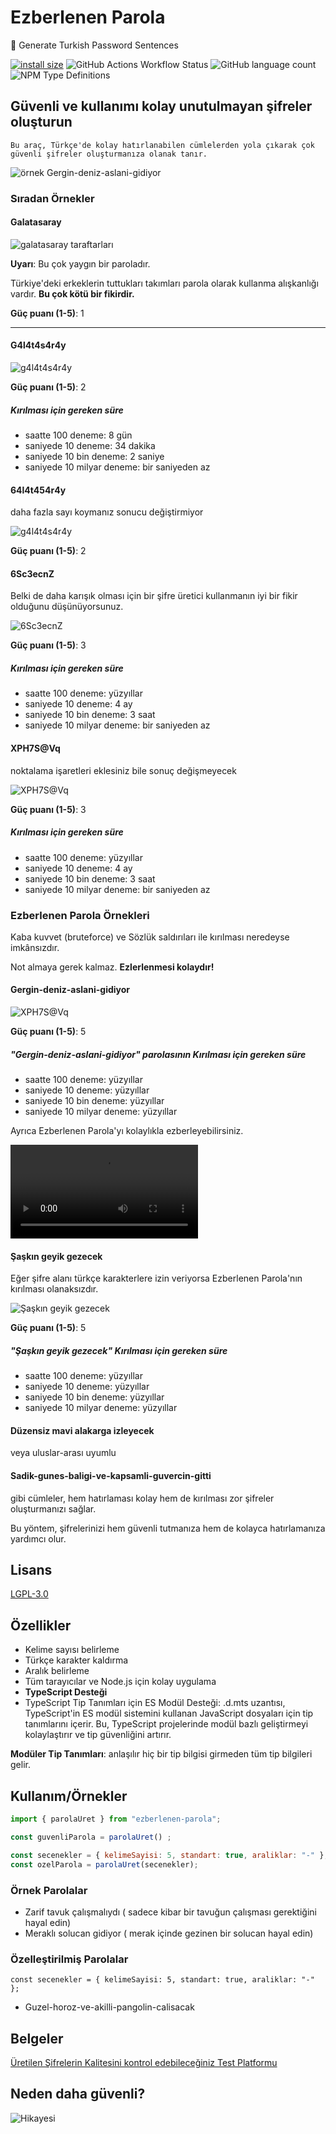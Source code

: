 # Ezberlenen Parola

🔑 Generate Turkish Password Sentences

[![install size](https://packagephobia.com/badge?p=ezberlenen-parola)](https://packagephobia.com/result?p=ezberlenen-parola) ![GitHub Actions Workflow Status](https://img.shields.io/github/actions/workflow/status/kaanguru/ezberlenen-parola/main.yml) ![GitHub language count](https://img.shields.io/github/languages/count/kaanguru/ezberlenen-parola) ![NPM Type Definitions](https://img.shields.io/npm/types/ezberlenen-parola)

## Güvenli ve kullanımı kolay unutulmayan şifreler oluşturun

    Bu araç, Türkçe'de kolay hatırlanabilen cümlelerden yola çıkarak çok güvenli şifreler oluşturmanıza olanak tanır.

![örnek Gergin-deniz-aslani-gidiyor](img/Gergin-deniz-aslani-gidiyor.webp)

### Sıradan Örnekler

#### Galatasaray

![galatasaray taraftarları](img/galatasaray.webp)

**Uyarı**: Bu çok yaygın bir paroladır.

Türkiye'deki erkeklerin tuttukları takımları parola olarak kullanma alışkanlığı vardır. **Bu çok kötü bir fikirdir.**

**Güç puanı (1-5)**: 1

---

#### G4l4t4s4r4y

![g4l4t4s4r4y](img/g4l4t4s4r4y.webp)

**Güç puanı (1-5)**: 2

##### Kırılması için gereken süre

- saatte 100 deneme: 8 gün
- saniyede 10 deneme: 34 dakika
- saniyede 10 bin deneme: 2 saniye
- saniyede 10 milyar deneme: bir saniyeden az

#### 64l4t454r4y

daha fazla sayı koymanız sonucu değiştirmiyor

![g4l4t4s4r4y](img/g4l4t4s4r4y.webp)

**Güç puanı (1-5)**: 2

#### 6Sc3ecnZ

Belki de daha karışık olması için bir şifre üretici kullanmanın iyi bir fikir olduğunu düşünüyorsunuz.

![6Sc3ecnZ](img/6Sc3ecnZ.webp)

**Güç puanı (1-5)**: 3

##### Kırılması için gereken süre

- saatte 100 deneme: yüzyıllar
- saniyede 10 deneme: 4 ay
- saniyede 10 bin deneme: 3 saat
- saniyede 10 milyar deneme: bir saniyeden az

#### XPH7S@Vq

noktalama işaretleri eklesiniz bile sonuç değişmeyecek

![XPH7S@Vq](img/XPH7S@Vq.webp)

**Güç puanı (1-5)**: 3

##### Kırılması için gereken süre

- saatte 100 deneme: yüzyıllar
- saniyede 10 deneme: 4 ay
- saniyede 10 bin deneme: 3 saat
- saniyede 10 milyar deneme: bir saniyeden az

### Ezberlenen Parola Örnekleri

Kaba kuvvet (bruteforce) ve Sözlük saldırıları ile kırılması neredeyse imkânsızdır.

Not almaya gerek kalmaz. **Ezlerlenmesi kolaydır!**

#### Gergin-deniz-aslani-gidiyor

![XPH7S@Vq](img/XPH7S@Vq.webp)

**Güç puanı (1-5)**: 5

##### "Gergin-deniz-aslani-gidiyor" parolasının Kırılması için gereken süre

- saatte 100 deneme: yüzyıllar
- saniyede 10 deneme: yüzyıllar
- saniyede 10 bin deneme: yüzyıllar
- saniyede 10 milyar deneme: yüzyıllar

Ayrıca Ezberlenen Parola'yı  kolaylıkla ezberleyebilirsiniz.

<video controls src="img/A_Nervous_Frightened_(Sea_Lion).mp4" title="Gergin-deniz-aslani-gidiyor"></video>

#### Şaşkın geyik gezecek

Eğer şifre alanı türkçe karakterlere izin veriyorsa Ezberlenen Parola'nın kırılması olanaksızdır.

![Şaşkın geyik gezecek](<img/Şaşkın geyik gezecek.webp>)

**Güç puanı (1-5)**: 5

##### "Şaşkın geyik gezecek" Kırılması için gereken süre

- saatte 100 deneme: yüzyıllar
- saniyede 10 deneme: yüzyıllar
- saniyede 10 bin deneme: yüzyıllar
- saniyede 10 milyar deneme: yüzyıllar

#### Düzensiz mavi alakarga i̇zleyecek

 veya uluslar-arası uyumlu

#### Sadik-gunes-baligi-ve-kapsamli-guvercin-gitti

gibi cümleler, hem hatırlaması kolay hem de kırılması zor şifreler oluşturmanızı sağlar.

Bu yöntem, şifrelerinizi hem güvenli tutmanıza hem de kolayca hatırlamanıza yardımcı olur.

## Lisans

[LGPL-3.0](http://www.gnu.org/licenses/lgpl.html)

## Özellikler

- Kelime sayısı belirleme
- Türkçe karakter kaldırma
- Aralık belirleme
- Tüm tarayıcılar ve Node.js için kolay uygulama
- **TypeScript Desteği**
- TypeScript Tip Tanımları için ES Modül Desteği:
 .d.mts uzantısı, TypeScript'in ES modül sistemini kullanan JavaScript dosyaları için tip tanımlarını içerir. Bu, TypeScript projelerinde modül bazlı geliştirmeyi kolaylaştırır ve tip güvenliğini artırır.

**Modüler Tip Tanımları**: anlaşılır hiç bir tip bilgisi girmeden tüm tip bilgileri gelir.

## Kullanım/Örnekler

```javascript
import { parolaUret } from "ezberlenen-parola";

const guvenliParola = parolaUret() ;

const secenekler = { kelimeSayisi: 5, standart: true, araliklar: "-" };
const ozelParola = parolaUret(secenekler);


```

### Örnek Parolalar

- Zarif tavuk çalışmalıydı
( sadece kibar bir tavuğun çalışması gerektiğini hayal edin)
- Meraklı solucan gidiyor
 ( merak içinde gezinen bir solucan hayal edin)

### Özelleştirilmiş Parolalar

`const secenekler = { kelimeSayisi: 5, standart: true, araliklar: "-" };`

- Guzel-horoz-ve-akilli-pangolin-calisacak

## Belgeler

[Üretilen Şifrelerin Kalitesini kontrol edebileceğiniz Test Platformu](<https://www.bennish.net/password-strength-checker/>)

## Neden daha güvenli?

![Hikayesi](/password_strength.webp)
